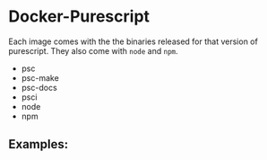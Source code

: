 # Docker-Purescript

Each image comes with the the binaries released for that version of
purescript. They also come with `node` and `npm`.

* psc
* psc-make
* psc-docs
* psci
* node
* npm

## Examples:

